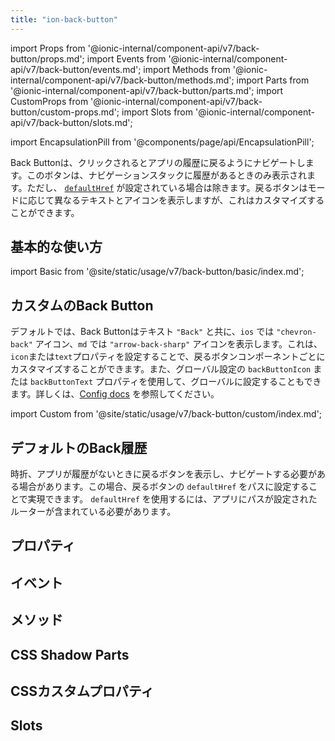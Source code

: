 ```yaml
---
title: "ion-back-button"
---
```

import Props from '@ionic-internal/component-api/v7/back-button/props.md';
import Events from '@ionic-internal/component-api/v7/back-button/events.md';
import Methods from '@ionic-internal/component-api/v7/back-button/methods.md';
import Parts from '@ionic-internal/component-api/v7/back-button/parts.md';
import CustomProps from '@ionic-internal/component-api/v7/back-button/custom-props.md';
import Slots from '@ionic-internal/component-api/v7/back-button/slots.md';

<head>
  <title>Back Button | ion-back-button: Custom Menu Icon for Applications</title>
  <meta name="description" content="ion-back-buttonは、Android、iOS、およびProgressive Web Apps用のカスタムメニューアイコンです。Ionic Frameworkのコンポーネントを使用して、簡単にアプリケーションを構築できます。" />
</head>

import EncapsulationPill from '@components/page/api/EncapsulationPill';

<EncapsulationPill type="shadow" />


Back Buttonは、クリックされるとアプリの履歴に戻るようにナビゲートします。このボタンは、ナビゲーションスタックに履歴があるときのみ表示されます。ただし、 [`defaultHref`](#default-back-history) が設定されている場合は除きます。戻るボタンはモードに応じて異なるテキストとアイコンを表示しますが、これはカスタマイズすることができます。

## 基本的な使い方

import Basic from '@site/static/usage/v7/back-button/basic/index.md';

<Basic />

## カスタムのBack Button

デフォルトでは、Back Buttonはテキスト `"Back"` と共に、`ios` では `"chevron-back"` アイコン、`md` では `"arrow-back-sharp"` アイコンを表示します。これは、`icon`または`text`プロパティを設定することで、戻るボタンコンポーネントごとにカスタマイズすることができます。また、グローバル設定の `backButtonIcon` または `backButtonText` プロパティを使用して、グローバルに設定することもできます。詳しくは、[Config docs](../developing/config) を参照してください。

import Custom from '@site/static/usage/v7/back-button/custom/index.md';

<Custom />

## デフォルトのBack履歴

時折、アプリが履歴がないときに戻るボタンを表示し、ナビゲートする必要がある場合があります。この場合、戻るボタンの `defaultHref` をパスに設定することで実現できます。 `defaultHref` を使用するには、アプリにパスが設定されたルーターが含まれている必要があります。

## プロパティ
<Props />

## イベント
<Events />

## メソッド
<Methods />

## CSS Shadow Parts
<Parts />

## CSSカスタムプロパティ
<CustomProps />

## Slots
<Slots />
